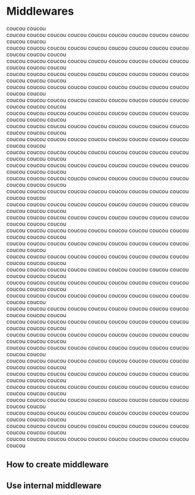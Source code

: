 # Middlewares


coucou
coucou  
coucou 
coucou 
coucou 
coucou 
coucou 
coucou 
coucou 
coucou 
coucou 
coucou
coucou  
coucou 
coucou 
coucou 
coucou 
coucou 
coucou 
coucou 
coucou 
coucou 
coucou 
coucou
coucou  
coucou 
coucou 
coucou 
coucou 
coucou 
coucou 
coucou 
coucou 
coucou 
coucou 
coucou
coucou  
coucou 
coucou 
coucou 
coucou 
coucou 
coucou 
coucou 
coucou 
coucou 
coucou coucou
       coucou  
       coucou 
       coucou 
       coucou 
       coucou 
       coucou 
       coucou 
       coucou 
       coucou 
       coucou 
       coucou
       coucou  
       coucou 
       coucou 
       coucou 
       coucou 
       coucou 
       coucou 
       coucou 
       coucou 
       coucou 
       coucou 
       coucou
       coucou  
       coucou 
       coucou 
       coucou 
       coucou 
       coucou 
       coucou 
       coucou 
       coucou 
       coucou 
       coucou 
       coucou
       coucou  
       coucou 
       coucou 
       coucou 
       coucou 
       coucou 
       coucou 
       coucou 
       coucou 
       coucou 
       coucou coucou
              coucou  
              coucou 
              coucou 
              coucou 
              coucou 
              coucou 
              coucou 
              coucou 
              coucou 
              coucou 
              coucou
              coucou  
              coucou 
              coucou 
              coucou 
              coucou 
              coucou 
              coucou 
              coucou 
              coucou 
              coucou 
              coucou 
              coucou
              coucou  
              coucou 
              coucou 
              coucou 
              coucou 
              coucou 
              coucou 
              coucou 
              coucou 
              coucou 
              coucou 
              coucou
              coucou  
              coucou 
              coucou 
              coucou 
              coucou 
              coucou 
              coucou 
              coucou 
              coucou 
              coucou 
              coucou coucou
                     coucou  
                     coucou 
                     coucou 
                     coucou 
                     coucou 
                     coucou 
                     coucou 
                     coucou 
                     coucou 
                     coucou 
                     coucou
                     coucou  
                     coucou 
                     coucou 
                     coucou 
                     coucou 
                     coucou 
                     coucou 
                     coucou 
                     coucou 
                     coucou 
                     coucou 
                     coucou
                     coucou  
                     coucou 
                     coucou 
                     coucou 
                     coucou 
                     coucou 
                     coucou 
                     coucou 
                     coucou 
                     coucou 
                     coucou 
                     coucou
                     coucou  
                     coucou 
                     coucou 
                     coucou 
                     coucou 
                     coucou 
                     coucou 
                     coucou 
                     coucou 
                     coucou 
                     coucou coucou
                            coucou  
                            coucou 
                            coucou 
                            coucou 
                            coucou 
                            coucou 
                            coucou 
                            coucou 
                            coucou 
                            coucou 
                            coucou
                            coucou  
                            coucou 
                            coucou 
                            coucou 
                            coucou 
                            coucou 
                            coucou 
                            coucou 
                            coucou 
                            coucou 
                            coucou 
                            coucou
                            coucou  
                            coucou 
                            coucou 
                            coucou 
                            coucou 
                            coucou 
                            coucou 
                            coucou 
                            coucou 
                            coucou 
                            coucou 
                            coucou
                            coucou  
                            coucou 
                            coucou 
                            coucou 
                            coucou 
                            coucou 
                            coucou 
                            coucou 
                            coucou 
                            coucou 
                            coucou coucou
                                   coucou  
                                   coucou 
                                   coucou 
                                   coucou 
                                   coucou 
                                   coucou 
                                   coucou 
                                   coucou 
                                   coucou 
                                   coucou 
                                   coucou
                                   coucou  
                                   coucou 
                                   coucou 
                                   coucou 
                                   coucou 
                                   coucou 
                                   coucou 
                                   coucou 
                                   coucou 
                                   coucou 
                                   coucou 
                                   coucou
                                   coucou  
                                   coucou 
                                   coucou 
                                   coucou 
                                   coucou 
                                   coucou 
                                   coucou 
                                   coucou 
                                   coucou 
                                   coucou 
                                   coucou 
                                   coucou
                                   coucou  
                                   coucou 
                                   coucou 
                                   coucou 
                                   coucou 
                                   coucou 
                                   coucou 
                                   coucou 
                                   coucou 
                                   coucou 
                                   coucou coucou
                                          coucou  
                                          coucou 
                                          coucou 
                                          coucou 
                                          coucou 
                                          coucou 
                                          coucou 
                                          coucou 
                                          coucou 
                                          coucou 
                                          coucou
                                          coucou  
                                          coucou 
                                          coucou 
                                          coucou 
                                          coucou 
                                          coucou 
                                          coucou 
                                          coucou 
                                          coucou 
                                          coucou 
                                          coucou 
                                          coucou
                                          coucou  
                                          coucou 
                                          coucou 
                                          coucou 
                                          coucou 
                                          coucou 
                                          coucou 
                                          coucou 
                                          coucou 
                                          coucou 
                                          coucou 
                                          coucou
                                          coucou  
                                          coucou 
                                          coucou 
                                          coucou 
                                          coucou 
                                          coucou 
                                          coucou 
                                          coucou 
                                          coucou 
                                          coucou 
                                          coucou coucou
                                                 coucou  
                                                 coucou 
                                                 coucou 
                                                 coucou 
                                                 coucou 
                                                 coucou 
                                                 coucou 
                                                 coucou 
                                                 coucou 
                                                 coucou 
                                                 coucou
                                                 coucou  
                                                 coucou 
                                                 coucou 
                                                 coucou 
                                                 coucou 
                                                 coucou 
                                                 coucou 
                                                 coucou 
                                                 coucou 
                                                 coucou 
                                                 coucou 
                                                 coucou
                                                 coucou  
                                                 coucou 
                                                 coucou 
                                                 coucou 
                                                 coucou 
                                                 coucou 
                                                 coucou 
                                                 coucou 
                                                 coucou 
                                                 coucou 
                                                 coucou 
                                                 coucou
                                                 coucou  
                                                 coucou 
                                                 coucou 
                                                 coucou 
                                                 coucou 
                                                 coucou 
                                                 coucou 
                                                 coucou 
                                                 coucou 
                                                 coucou 
                                                 coucou 



## How to create middleware
















## Use internal middleware